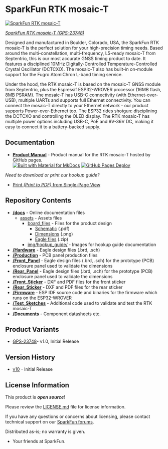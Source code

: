 SparkFun RTK mosaic-T
========================================

[![SparkFun RTK mosaic-T](https://cdn.sparkfun.com/r/600-600/assets/parts/2/4/0/7/2/23748-RTK-Mosaic-X5-Kit-All-Feature.jpg)](https://cdn.sparkfun.com/assets/parts/2/4/0/7/2/23748-RTK-Mosaic-X5-Kit-All-Feature.jpg)

[*SparkFun RTK mosaic-T (GPS-23748)*](https://www.sparkfun.com/products/23748)

Designed and manufactured in Boulder, Colorado, USA, the SparkFun RTK mosaic-T is the perfect solution for your high-precision timing needs. Based around the multi-constellation, multi-frequency, L5-ready mosaic-T from Septentrio, this is our most accurate GNSS timing product to date. It features a disciplined 10MHz Digitally-Controlled Temperature-Controlled Crystal Oscillator (DCTCXO). The mosaic-T also has built-in on-module support for the Fugro AtomiChron L-band timing service.

Under the hood, the RTK mosaic-T is based on the mosaic-T GNSS module from Septentrio, plus the Espressif ESP32-WROVER processor (16MB flash, 8MB PSRAM). The mosaic-T has USB-C connectivity (with Ethernet-over-USB), multiple UARTs and supports full Ethernet connectivity. You can connect the mosaic-T directly to your Ethernet network - our product supports Power-over-Ethernet too. The ESP32 rides shotgun: disciplining the DCTCXO and controlling the OLED display. The RTK mosaic-T has multiple power options including USB-C, PoE and 9V-36V DC, making it easy to connect it to a battery-backed supply.

Documentation
--------------

* **[Product Manual](http://docs.sparkfun.com/SparkFun_RTK_mosaic-T/)** - Product manual for the RTK mosaic-T hosted by GitHub pages.<br>
  [![Built with Material for MkDocs](https://img.shields.io/badge/Material_for_MkDocs-526CFE?logo=MaterialForMkDocs&logoColor=white)](https://squidfunk.github.io/mkdocs-material/) [![GitHub Pages Deploy](https://github.com/sparkfun/SparkFun_RTK_mosaic-T/actions/workflows/mkdocs.yml/badge.svg)](https://github.com/sparkfun/SparkFun_RTK_mosaic-T/actions/workflows/mkdocs.yml)


*Need to download or print our hookup guide?*

* [Print *(Print to PDF)* from Single-Page View](http://docs.sparkfun.com/SparkFun_RTK_mosaic-T/print_view)

Repository Contents
-------------------

* **[/docs](/docs/)** - Online documentation files
    * [assets](/docs/assets/) - Assets files
        * [board_files](/docs/assets/board_files/) - Files for the product design
            * [Schematic](/docs/assets/board_files/schematic.pdf) (.pdf)
            * [Dimensions](/docs/assets/board_files/dimensions.png) (.png)
            * [Eagle files](/docs/assets/board_files/eagle_files.zip) (.zip)
        * [img/hookup_guide/](/docs/assets/img/hookup_guide/) - Images for hookup guide documentation
* **[/Hardware](/Hardware/)** - Eagle design files (.brd, .sch)
* **[/Production](/Production/)** - PCB panel production files
* **[/Front_Panel](/Front_Panel/)** - Eagle design files (.brd, .sch) for the prototype (PCB) enclosure panel used to validate the dimensions
* **[/Rear_Panel](/Rear_Panel/)** - Eagle design files (.brd, .sch) for the prototype (PCB) enclosure panel used to validate the dimensions
* **[/Front_Sticker](/Front_Sticker/)** - DXF and PDF files for the front sticker
* **[/Rear_Sticker](/Rear_Sticker/)** - DXF and PDF files for the rear sticker
* **[/Firmware](/Firmware/)** - ESP IDF source code and binaries for the firmware which runs on the ESP32-WROVER
* **[/Test_Sketches](/Test_Sketches/)** - Additional code used to validate and test the RTK mosaic-T
* **[/Documents](/Documents/)** - Component datasheets etc.

Product Variants
----------------

* [GPS-23748](https://www.sparkfun.com/products/23748)- v1.0, Initial Release

Version History
---------------

* [v10](https://github.com/sparkfun/SparkFun_RTK_mosaic-T/releases/tag/v10) - Initial Release


License Information
-------------------

This product is ***open source***!

Please review the [LICENSE.md](./LICENSE.md) file for license information.

If you have any questions or concerns about licensing, please contact technical support on our [SparkFun forums](https://forum.sparkfun.com/viewforum.php?f=152).

Distributed as-is; no warranty is given.

- Your friends at SparkFun.

